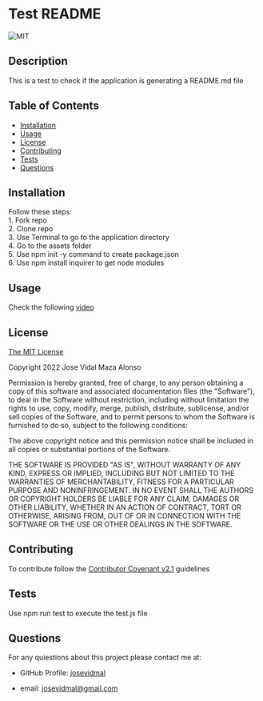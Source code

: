 # Test README 
  ![MIT](https://img.shields.io/badge/license-MIT-blue?style=for-the-badge)

  ## Description
  
  This is a test to check if the application is generating a README.md file

  ## Table of Contents

  * [Installation](#installation)
  * [Usage](#usage)
  * [License](#license)
  * [Contributing](#contributing)
  * [Tests](#tests)
  * [Questions](#questions)

  ## Installation

  Follow these steps: <br> 1. Fork repo <br> 2. Clone repo <br> 3. Use Terminal to go to the application directory <br> 4. Go to the assets folder <br> 5. Use npm init -y command to create package.json <br> 6. Use npm install inquirer to get node modules

  ## Usage

  Check the following [video](#video)

  ## License

  [The MIT License](https://www.mit.edu/~amini/LICENSE.md)

  Copyright 2022 Jose Vidal Maza Alonso

Permission is hereby granted, free of charge, to any person obtaining a copy of this software and associated documentation files (the "Software"), to deal in the Software without restriction, including without limitation the rights to use, copy, modify, merge, publish, distribute, sublicense, and/or sell copies of the Software, and to permit persons to whom the Software is furnished to do so, subject to the following conditions:
    
The above copyright notice and this permission notice shall be included in all copies or substantial portions of the Software.
    
THE SOFTWARE IS PROVIDED "AS IS", WITHOUT WARRANTY OF ANY KIND, EXPRESS OR IMPLIED, INCLUDING BUT NOT LIMITED TO THE WARRANTIES OF MERCHANTABILITY, FITNESS FOR A PARTICULAR PURPOSE AND NONINFRINGEMENT. IN NO EVENT SHALL THE AUTHORS OR COPYRIGHT HOLDERS BE LIABLE FOR ANY CLAIM, DAMAGES OR OTHER LIABILITY, WHETHER IN AN ACTION OF CONTRACT, TORT OR OTHERWISE, ARISING FROM, OUT OF OR IN CONNECTION WITH THE SOFTWARE OR THE USE OR OTHER DEALINGS IN THE SOFTWARE.

  ## Contributing

  To contribute follow the [Contributor Covenant v2.1](https://www.contributor-covenant.org/version/2/1/code_of_conduct/) guidelines

  ## Tests

  Use npm run test to execute the test.js file

  ## Questions

  For any quiestions about this project please contact me at:

  * GitHub Profile: [josevidmal](https://github.com/josevidmal)

  * email: josevidmal@gmail.com